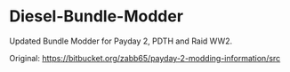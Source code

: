 # Diesel-Bundle-Modder

Updated Bundle Modder for Payday 2, PDTH and Raid WW2.

Original: https://bitbucket.org/zabb65/payday-2-modding-information/src
